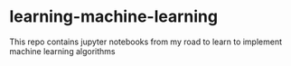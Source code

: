 # learning-machine-learning
This repo contains jupyter notebooks from my road to learn to implement machine learning algorithms
